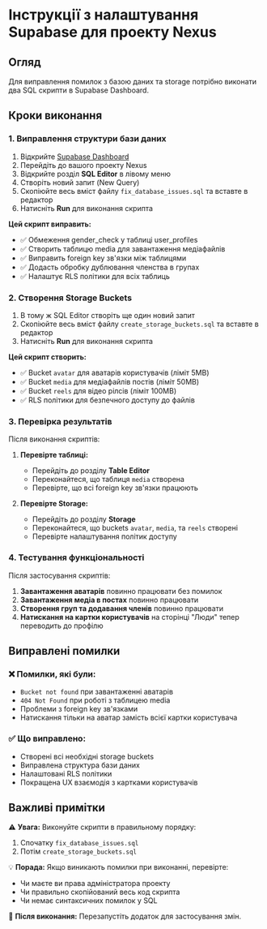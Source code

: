 # Інструкції з налаштування Supabase для проекту Nexus

## Огляд
Для виправлення помилок з базою даних та storage потрібно виконати два SQL скрипти в Supabase Dashboard.

## Кроки виконання

### 1. Виправлення структури бази даних

1. Відкрийте [Supabase Dashboard](https://supabase.com/dashboard)
2. Перейдіть до вашого проекту Nexus
3. Відкрийте розділ **SQL Editor** в лівому меню
4. Створіть новий запит (New Query)
5. Скопіюйте весь вміст файлу `fix_database_issues.sql` та вставте в редактор
6. Натисніть **Run** для виконання скрипта

**Цей скрипт виправить:**
- ✅ Обмеження gender_check у таблиці user_profiles
- ✅ Створить таблицю media для завантаження медіафайлів
- ✅ Виправить foreign key зв'язки між таблицями
- ✅ Додасть обробку дублювання членства в групах
- ✅ Налаштує RLS політики для всіх таблиць

### 2. Створення Storage Buckets

1. В тому ж SQL Editor створіть ще один новий запит
2. Скопіюйте весь вміст файлу `create_storage_buckets.sql` та вставте в редактор
3. Натисніть **Run** для виконання скрипта

**Цей скрипт створить:**
- ✅ Bucket `avatar` для аватарів користувачів (ліміт 5MB)
- ✅ Bucket `media` для медіафайлів постів (ліміт 50MB)
- ✅ Bucket `reels` для відео рілсів (ліміт 100MB)
- ✅ RLS політики для безпечного доступу до файлів

### 3. Перевірка результатів

Після виконання скриптів:

1. **Перевірте таблиці:**
   - Перейдіть до розділу **Table Editor**
   - Переконайтеся, що таблиця `media` створена
   - Перевірте, що всі foreign key зв'язки працюють

2. **Перевірте Storage:**
   - Перейдіть до розділу **Storage**
   - Переконайтеся, що buckets `avatar`, `media`, та `reels` створені
   - Перевірте налаштування політик доступу

### 4. Тестування функціональності

Після застосування скриптів:

1. **Завантаження аватарів** повинно працювати без помилок
2. **Завантаження медіа в постах** повинно працювати
3. **Створення груп та додавання членів** повинно працювати
4. **Натискання на картки користувачів** на сторінці "Люди" тепер переводить до профілю

## Виправлені помилки

### ❌ Помилки, які були:
- `Bucket not found` при завантаженні аватарів
- `404 Not Found` при роботі з таблицею media
- Проблеми з foreign key зв'язками
- Натискання тільки на аватар замість всієї картки користувача

### ✅ Що виправлено:
- Створені всі необхідні storage buckets
- Виправлена структура бази даних
- Налаштовані RLS політики
- Покращена UX взаємодія з картками користувачів

## Важливі примітки

⚠️ **Увага:** Виконуйте скрипти в правильному порядку:
1. Спочатку `fix_database_issues.sql`
2. Потім `create_storage_buckets.sql`

💡 **Порада:** Якщо виникають помилки при виконанні, перевірте:
- Чи маєте ви права адміністратора проекту
- Чи правильно скопійований весь код скрипта
- Чи немає синтаксичних помилок у SQL

🔄 **Після виконання:** Перезапустіть додаток для застосування змін.
